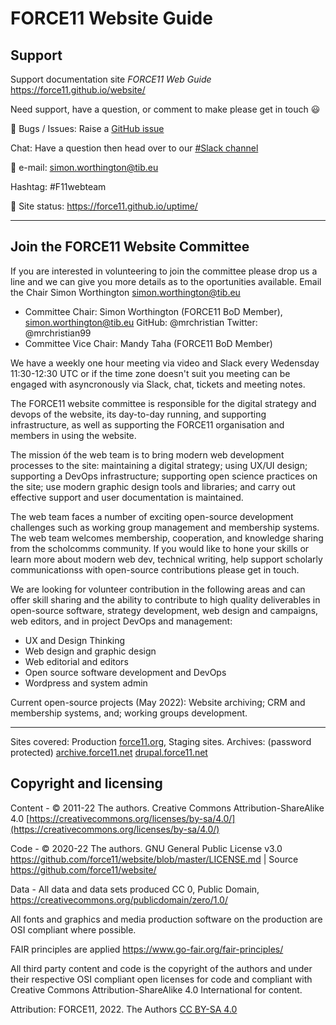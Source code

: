 # FORCE11 Website Guide

## Support

Support documentation site _FORCE11 Web Guide_ https://force11.github.io/website/  

Need support, have a question, or comment to make please get in touch 😃

🐛 Bugs / Issues: Raise a [GitHub issue](https://github.com/force11/website/issues)

Chat: Have a question then head over to our [#Slack channel](https://force11.slack.com/archives/C01LW0EK8S1)

📧 e-mail: simon.worthington@tib.eu

Hashtag: #F11webteam 

💓 Site status: https://force11.github.io/uptime/

---

## Join the FORCE11 Website Committee

If you are interested in volunteering to join the committee please drop us a line and we can give you more details as to the oportunities available. Email the Chair Simon Worthington simon.worthington@tib.eu

 - Committee Chair: Simon Worthington (FORCE11 BoD Member), simon.worthington@tib.eu GitHub: @mrchristian Twitter: @mrchristian99 
 - Committee Vice Chair: Mandy Taha (FORCE11 BoD Member)

We have a weekly one hour meeting via video and Slack every Wedensday 11:30-12:30 UTC or if the time zone doesn't suit you meeting can be engaged with asyncronously via Slack, chat, tickets and meeting notes. 

The FORCE11 website committee is responsible for the digital strategy and devops of the website, its day-to-day running, and supporting infrastructure, as well as supporting the FORCE11 organisation and members in using the website.

The mission óf the web team is to bring modern web development processes to the site: maintaining a digital strategy; using UX/UI design; supporting a DevOps infrastructure; supporting open science practices on the site; use modern graphic design tools and libraries; and carry out effective support and user documentation is maintained.

The web team faces a number of exciting open-source development challenges such as working group management and membership systems.
The web team welcomes membership, cooperation, and knowledge sharing from the scholcomms community. If you would like to hone your skills or learn more about modern web dev, technical writing, help support scholarly communicationss with open-source contributions please get in touch.   

We are looking for volunteer contribution in the following areas and can offer skill sharing and the ability to contribute to high quality deliverables in open-source software, strategy development, web design and campaigns, web editors, and in project DevOps and management:

 - UX and Design Thinking
 - Web design and graphic design
 - Web editorial and editors
 - Open source software development and DevOps
 - Wordpress and system admin

Current open-source projects (May 2022): Website archiving; CRM and membership systems, and; working groups development.

---

Sites covered: Production [force11.org](https://force11.org/), Staging sites. Archives: (password protected) [archive.force11.net](https://archive.force11.net/) [drupal.force11.net](https://drupal.force11.net/)

## Copyright and licensing

Content - © 2011-22 The authors. Creative Commons Attribution-ShareAlike 4.0 [https://creativecommons.org/licenses/by-sa/4.0/](https://creativecommons.org/licenses/by-sa/4.0/)

Code - © 2020-22 The authors. GNU General Public License v3.0 https://github.com/force11/website/blob/master/LICENSE.md | Source https://github.com/force11/website/

Data - All data and data sets produced CC 0, Public Domain, https://creativecommons.org/publicdomain/zero/1.0/

All fonts and graphics and media production software on the production are OSI compliant where possible.

FAIR principles are applied https://www.go-fair.org/fair-principles/

All third party content and code is the copyright of the authors and under their respective OSI compliant open licenses for code and compliant with Creative Commons Attribution-ShareAlike 4.0 International for content.

Attribution: FORCE11, 2022. The Authors [CC BY-SA 4.0](https://creativecommons.org/licenses/by-sa/4.0/)
